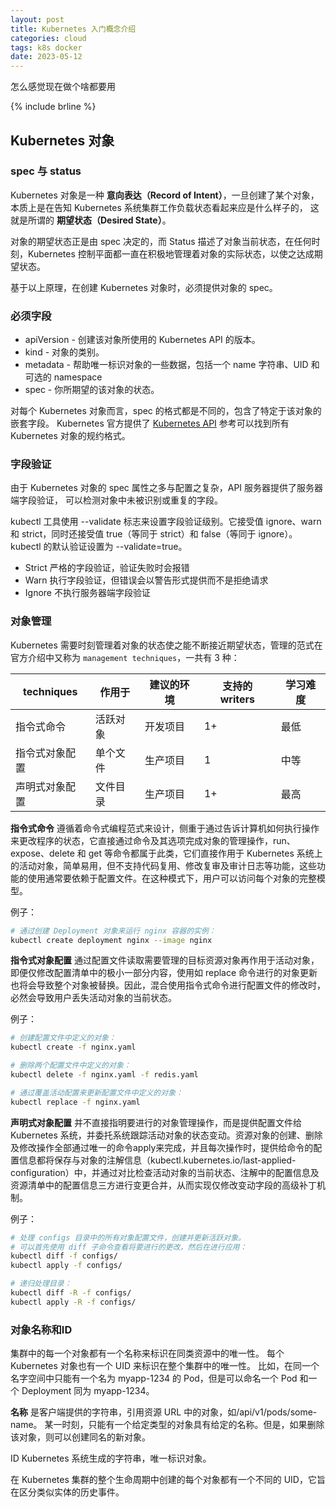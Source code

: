 ```yaml
---
layout: post
title: Kubernetes 入门概念介绍
categories: cloud
tags: k8s docker
date: 2023-05-12
---
```


怎么感觉现在做个啥都要用

{% include brline %}

## Kubernetes 对象

### spec 与 status

Kubernetes 对象是一种 __意向表达（Record of Intent）__，一旦创建了某个对象，本质上是在告知 Kubernetes 系统集群工作负载状态看起来应是什么样子的， 这就是所谓的 __期望状态（Desired State）__。

对象的期望状态正是由 spec 决定的，而 Status 描述了对象当前状态，在任何时刻，Kubernetes 控制平面都一直在积极地管理着对象的实际状态，以使之达成期望状态。

基于以上原理，在创建 Kubernetes 对象时，必须提供对象的 spec。

### 必须字段

- apiVersion - 创建该对象所使用的 Kubernetes API 的版本。
- kind - 对象的类别。
- metadata - 帮助唯一标识对象的一些数据，包括一个 name 字符串、UID 和可选的 namespace
- spec - 你所期望的该对象的状态。

对每个 Kubernetes 对象而言，spec 的格式都是不同的，包含了特定于该对象的嵌套字段。 Kubernetes 官方提供了 [Kubernetes API][k8s-api] 参考可以找到所有 Kubernetes 对象的规约格式。

### 字段验证 

由于 Kubernetes 对象的 spec 属性之多与配置之复杂，API 服务器提供了服务器端字段验证， 可以检测对象中未被识别或重复的字段。

kubectl 工具使用 --validate 标志来设置字段验证级别。它接受值 ignore、warn 和 strict，同时还接受值 true（等同于 strict）和 false（等同于 ignore）。kubectl 的默认验证设置为 --validate=true。

- Strict 严格的字段验证，验证失败时会报错
- Warn 执行字段验证，但错误会以警告形式提供而不是拒绝请求
- Ignore 不执行服务器端字段验证

### 对象管理

Kubernetes 需要时刻管理着对象的状态使之能不断接近期望状态，管理的范式在官方介绍中又称为 `management techniques`，一共有 3 种：


| techniques     | 作用于   | 建议的环境 | 支持的 writers | 学习难度 |
| -------------- | -------- | ---------- | ---------- | -------- |
| 指令式命令     | 活跃对象 | 开发项目   | 1+         | 最低     |
| 指令式对象配置 | 单个文件 | 生产项目   | 1          | 中等     |
| 声明式对象配置 | 文件目录 | 生产项目   | 1+         | 最高     |

__指令式命令__ 遵循着命令式编程范式来设计，侧重于通过告诉计算机如何执行操作来更改程序的状态，它直接通过命令及其选项完成对象的管理操作，run、expose、delete 和 get 等命令都属于此类，它们直接作用于 Kubernetes 系统上的活动对象，简单易用，但不支持代码复用、修改复审及审计日志等功能，这些功能的使用通常要依赖于配置文件。在这种模式下，用户可以访问每个对象的完整模型。

例子：

```bash
# 通过创建 Deployment 对象来运行 nginx 容器的实例：
kubectl create deployment nginx --image nginx
```

__指令式对象配置__ 通过配置文件读取需要管理的目标资源对象再作用于活动对象，即便仅修改配置清单中的极小一部分内容，使用如 replace 命令进行的对象更新也将会导致整个对象被替换。因此，混合使用指令式命令进行配置文件的修改时，必然会导致用户丢失活动对象的当前状态。

例子：

```bash
# 创建配置文件中定义的对象：
kubectl create -f nginx.yaml

# 删除两个配置文件中定义的对象：
kubectl delete -f nginx.yaml -f redis.yaml

# 通过覆盖活动配置来更新配置文件中定义的对象：
kubectl replace -f nginx.yaml
```

__声明式对象配置__ 并不直接指明要进行的对象管理操作，而是提供配置文件给 Kubernetes 系统，并委托系统跟踪活动对象的状态变动。资源对象的创建、删除及修改操作全部通过唯一的命令apply来完成，并且每次操作时，提供给命令的配置信息都将保存与对象的注解信息（kubectl.kubernetes.io/last-applied-configuration）中，并通过对比检查活动对象的当前状态、注解中的配置信息及资源清单中的配置信息三方进行变更合并，从而实现仅修改变动字段的高级补丁机制。

例子：

```bash
# 处理 configs 目录中的所有对象配置文件，创建并更新活跃对象。
# 可以首先使用 diff 子命令查看将要进行的更改，然后在进行应用：
kubectl diff -f configs/
kubectl apply -f configs/

# 递归处理目录：
kubectl diff -R -f configs/
kubectl apply -R -f configs/
```

### 对象名称和ID

集群中的每一个对象都有一个名称来标识在同类资源中的唯一性。
每个 Kubernetes 对象也有一个 UID 来标识在整个集群中的唯一性。
比如，在同一个名字空间中只能有一个名为 myapp-1234 的 Pod，但是可以命名一个 Pod 和一个 Deployment 同为 myapp-1234。

__名称__ 是客户端提供的字符串，引用资源 URL 中的对象，如/api/v1/pods/some-name。
某一时刻，只能有一个给定类型的对象具有给定的名称。但是，如果删除该对象，则可以创建同名的新对象。

ID
Kubernetes 系统生成的字符串，唯一标识对象。

在 Kubernetes 集群的整个生命周期中创建的每个对象都有一个不同的 UID，它旨在区分类似实体的历史事件。









[k8s-api]: https://kubernetes.io/zh-cn/docs/reference/kubernetes-api/workload-resources/